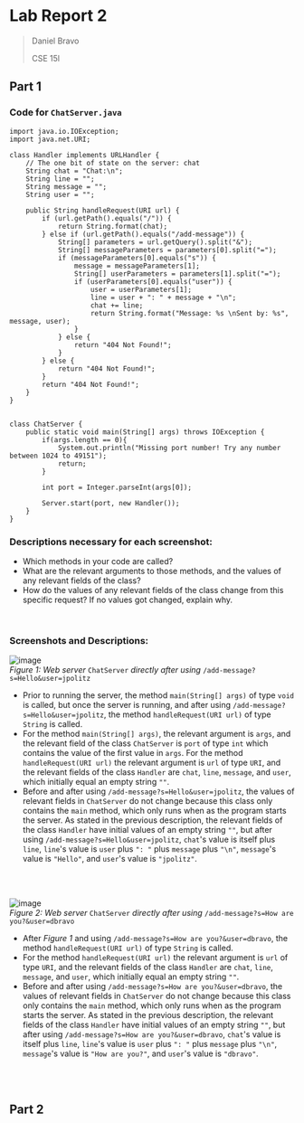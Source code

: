 # Lab Report 2
>Daniel Bravo
>
>CSE 15l

## Part 1
### Code for `ChatServer.java`
```
import java.io.IOException;
import java.net.URI;

class Handler implements URLHandler {
    // The one bit of state on the server: chat
    String chat = "Chat:\n";
    String line = "";
    String message = "";
    String user = "";

    public String handleRequest(URI url) {
        if (url.getPath().equals("/")) {
            return String.format(chat);
        } else if (url.getPath().equals("/add-message")) {
            String[] parameters = url.getQuery().split("&");
            String[] messageParameters = parameters[0].split("=");
            if (messageParameters[0].equals("s")) {
                message = messageParameters[1];
                String[] userParameters = parameters[1].split("=");
                if (userParameters[0].equals("user")) {
                    user = userParameters[1];
                    line = user + ": " + message + "\n";
                    chat += line;
                    return String.format("Message: %s \nSent by: %s", message, user);
                }
            } else {
                return "404 Not Found!";
            }
        } else {
            return "404 Not Found!";
        }
        return "404 Not Found!";
    }
}


class ChatServer {
    public static void main(String[] args) throws IOException {
        if(args.length == 0){
            System.out.println("Missing port number! Try any number between 1024 to 49151");
            return;
        }

        int port = Integer.parseInt(args[0]);

        Server.start(port, new Handler());
    }
}
```
### Descriptions necessary for each screenshot:
* Which methods in your code are called?
* What are the relevant arguments to those methods, and the values of any relevant fields of the class?
* How do the values of any relevant fields of the class change from this specific request? If no values got changed, explain why.

<br />

### Screenshots and Descriptions:
![image](https://github.com/dbrvo/cse15l-lab-reports/assets/87788227/a7812ce9-55d4-47f5-b11f-fd7573e71a8e)
<br />*Figure 1: Web server* `ChatServer` *directly after using* `/add-message?s=Hello&user=jpolitz`
* Prior to running the server, the method `main(String[] args)` of type `void` is called, but once the server is running, and after using `/add-message?s=Hello&user=jpolitz`, the method `handleRequest(URI url)` of type `String` is called.
* For the method `main(String[] args)`, the relevant argument is `args`, and the relevant field of the class `ChatServer` is `port` of type `int` which contains the value of the first value in `args`. For the method `handleRequest(URI url)` the relevant argument is `url` of type `URI`, and the relevant fields of the class `Handler` are `chat`, `line`, `message`, and `user`, which initially equal an empty string `""`.
* Before and after using `/add-message?s=Hello&user=jpolitz`, the values of relevant fields in `ChatServer` do not change because this class only contains the `main` method, which only runs when as the program starts the server. As stated in the previous description, the relevant fields of the class `Handler` have initial values of an empty string `""`, but after using `/add-message?s=Hello&user=jpolitz`, `chat`'s value is itself plus `line`, `line`'s value is `user` plus `": "` plus `message` plus `"\n"`, `message`'s value is `"Hello"`, and `user`'s value is `"jpolitz"`.

<br />
<br />

![image](https://github.com/dbrvo/cse15l-lab-reports/assets/87788227/271405b0-a7a3-434d-a101-3ca0aae18e0f)
<br />*Figure 2: Web server* `ChatServer` *directly after using* `/add-message?s=How are you?&user=dbravo`
* After *Figure 1* and using `/add-message?s=How are you?&user=dbravo`, the method `handleRequest(URI url)` of type `String` is called.
* For the method `handleRequest(URI url)` the relevant argument is `url` of type `URI`, and the relevant fields of the class `Handler` are `chat`, `line`, `message`, and `user`, which initially equal an empty string `""`.
* Before and after using `/add-message?s=How are you?&user=dbravo`, the values of relevant fields in `ChatServer` do not change because this class only contains the `main` method, which only runs when as the program starts the server. As stated in the previous description, the relevant fields of the class `Handler` have initial values of an empty string `""`, but after using `/add-message?s=How are you?&user=dbravo`, `chat`'s value is itself plus `line`, `line`'s value is `user` plus `": "` plus `message` plus `"\n"`, `message`'s value is `"How are you?"`, and `user`'s value is `"dbravo"`.

<br />
<br />

## Part 2


